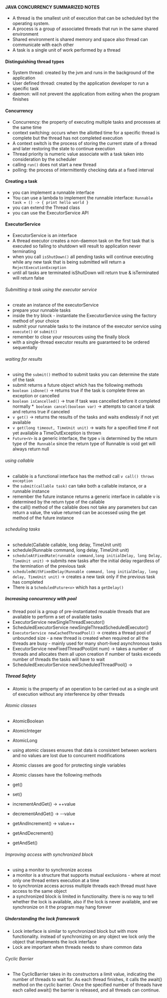 #### JAVA CONCURRENCY SUMMARIZED NOTES
* A thread is the smallest unit of execution that can be scheduled byt the operating system.
* A process is a group of associated threads that run in the same shared environment
* Shared environment is shared memory and space also thread can communicate with each other
* A task is a single unit of work performed by a thread

#### Distinguishing thread types
* System thread: created by the jvm and runs in the background of the application
* User defined thread: created by the application developer to run a specific task
* daemon: will not prevent the application from exiting when the program finishes

#### Concurrency
* Concurrency: the property of executing multiple tasks and processes at the same time
* context switching: occurs when the allotted time for a specific thread is complete but the thread has not completed execution
* A context switch is the process of storing the current state of a thread and later restoring the state to continue execution
* Thread priority is numeric value associate with a task taken into consideration by the scheduler
* calling `run()` does not start a new thread
* polling: the process of intermittently checking data at a fixed interval

#### Creating a task
* you can implement a runnable interface
* You can use a lambda to implement the runnable interface: `Runnable task = () -> { print hello world }`
* you can extend the Thread class
* you can use the ExecutorService API

#### ExecutorService
* ExecutorService is an interface
* A thread executor creates a non-daemon task on the first task that is executed so failing to shutdown will result to application never terminating
* when you call `isShutDown()` all pending tasks will continue executing while any new task that is being submitted will return a `RejectExecutionException`
* until all tasks are terminated isShutDown will return true & isTerminated will return false

###### Submitting a task using the executor service
* create an instance of the executorService
* prepare your runnable tasks
* inside the try block - instantiate the ExecutorService using the factory method of your choice
* submit your runnable tasks to the instance of the executor service using `execute()` or `submit()`
* remember to close your resources using the finally block
* with a single-thread executor results are guaranteed to be ordered sequentially

###### waiting for results

* using the `submit()` method to submit tasks you can determine the state of the task
* submit returns a future object which has the following methods
* `boolean isDone()` -> returns true if the task is complete threw an exception or cancelled
* `boolean isCancelled()` -> true if task was cancelled before it completed normally
*` boolean cancel(boolean var)` -> attempts to cancel a task and returns true if canceled
* `v get()` -> returns the results of the tasks and waits endlessly if not yet available
* `v get(long timeout, TimeUnit unit)` -> waits for a specified time if not yet available a TimeOutException is thrown
* `Future<V>` is a generic interface, the type `v` is determined by the return type of the` Runnable` since the return type of Runnable is void get will always return null


###### using callable
* callable is a functional interface has the method call `v call() throws exception`
* the `submit(callable task)` can take both a callable instance, or a runnable instance
* remember the future instance returns a generic interface in callable v is determined by the return type of the callable
* the call() method of the callable does not take any parameters but can return a value, the value returned can be accessed using the get method of the future instance

###### scheduling tasks
* schedule(Callable<V> callable, long delay, TimeUnit unit)
* schedule(Runnable command, long delay, TimeUnit unit)
* `scheduleAtFixedRate(runnable command,long initialDelay, long Delay, TimeUnit unit)` -> submits new tasks after the initial delay regardless of the termination of the previous task
* `scheduledWithFixedDelay(Runnable command, long initialDelay, long delay, TimeUnit unit)` -> creates a new task only if the previous task has completed
* There is a `ScheduledFuture<v>` which has a `getDelay()`

##### Increasing concurrency with pool
* thread pool is a group of pre-instantiated reusable threads that are available to perform a set of available tasks
* ExecutorService newSingleThreadExecutor()
* ScheduledExecutorService newSingleThreadScheduledExecutor()
* `ExecutorService newCachedThreadPool()` -> creates a thread pool of unbounded size - a new thread is created when required or all the threads are busy - mainly used for many short-lived asynchronous tasks
* ExecutorService newFixedThreadPool(int num)  -> takes a number of threads and allocates them all upon creation if number of tasks exceeds number of threads the tasks will have to wait
* ScheduledExecutorService newScheduledThreadPool() -> 


##### Thread Safety
* Atomic is the property of an operation to be carried out as a single unit of execution without any interference by other threads
###### Atomic classes
* AtomicBoolean
* AtomicInteger
* AtomicLong

* using atomic classes ensures that data is consistent between workers and no values are lost due to concurrent modifications
* Atomic classes are good for protecting single variables
  
* Atomic classes have the following methods
* get()
* set()
* incrementAndGet() -> ++value
* decrementAndGet() -> --value
* getAndIncrement() -> value++
* getAndDecrement()
* getAndSet()


###### Improving access with synchronized block
* using a monitor to synchronize access
* a monitor is a structure that supports mutual exclusions - where at most only one thread enters execution at a time
* to synchronize access across multiple threads each thread must have access to the same object
* a synchronized block is limited in functionality. there is no way to tell whether the lock is available, also if the lock is never available, and we synchronize on it the program may hang forever
##### Understanding the lock framework
* Lock interface is similar to synchronized block but with more functionality. instead of synchronizing on any object we lock only the object that implements the lock interface
* Lock are important when threads needs to share common data

###### Cyclic Barrier
* The CyclicBarrier takes in its constructors a limit value, indicating the number of threads to wait for. As each thread finishes, it calls the await() method on the cyclic barrier. Once the specified number of threads have each called	await() the barrier is released, and all threads can continue.
